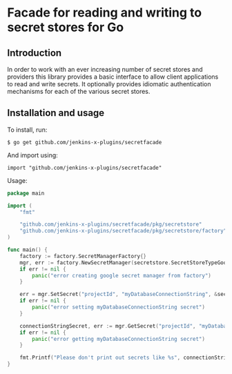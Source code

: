 # Facade for reading and writing to secret stores for Go

## Introduction

In order to work with an ever increasing number of secret stores and providers this library provides a basic interface
to allow client applications to read and write secrets. It optionally provides idiomatic authentication mechanisms for
each of the various secret stores.


## Installation and usage

To install, run:

```
$ go get github.com/jenkins-x-plugins/secretfacade
```

And import using:

```
import "github.com/jenkins-x-plugins/secretfacade"
```

Usage:

```go
package main

import (
	"fmt"

	"github.com/jenkins-x-plugins/secretfacade/pkg/secretstore"
	"github.com/jenkins-x-plugins/secretfacade/pkg/secretstore/factory"
)

func main() {
	factory := factory.SecretManagerFactory{}
	mgr, err := factory.NewSecretManager(secretstore.SecretStoreTypeGoogle)
	if err != nil {
		panic("error creating google secret manager from factory")
	}

	err = mgr.SetSecret("projectId", "myDatabaseConnectionString", &secretstore.SecretValue{Value: "superSecret"})
	if err != nil {
		panic("error setting myDatabaseConnectionString secret")
	}

	connectionStringSecret, err := mgr.GetSecret("projectId", "myDatabaseConnectionString", "")
	if err != nil {
		panic("error getting myDatabaseConnectionString secret")
	}

	fmt.Printf("Please don't print out secrets like %s", connectionStringSecret)
}

```
